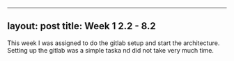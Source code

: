 ---
layout: post
title: Week 1 2.2 - 8.2
--

This week I was assigned to do the gitlab setup and start the architecture. Setting up the gitlab was a simple taska nd did not take very much time. 
